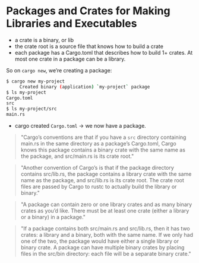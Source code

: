 # Packages and Crates for Making Libraries and Executables

- a crate is a binary, or lib
- the crate root is a source file that knows how to build a crate
- each package has a Cargo.toml that describes how to build 1+ crates. At most one crate in a package can be a library.

So on `cargo new`, we’re creating a package:

```bash
$ cargo new my-project
     Created binary (application) `my-project` package
$ ls my-project
Cargo.toml
src
$ ls my-project/src
main.rs
```

- cargo created `Cargo.toml` -> we now have a package.

> "Cargo’s conventions are that if you have a `src` directory containing main.rs in the same directory as a package’s Cargo.toml, Cargo knows this package contains a binary crate with the same name as the package, and src/main.rs is its crate root."  

> "Another convention of Cargo’s is that if the package directory contains src/lib.rs, the package contains a library crate with the same name as the package, and src/lib.rs is its crate root. The crate root files are passed by Cargo to rustc to actually build the library or binary."  

> "A package can contain zero or one library crates and as many binary crates as you’d like. There must be at least one crate (either a library or a binary) in a package."  

> "If a package contains both src/main.rs and src/lib.rs, then it has two crates: a library and a binary, both with the same name. If we only had one of the two, the package would have either a single library or binary crate. A package can have multiple binary crates by placing files in the src/bin directory: each file will be a separate binary crate."  
